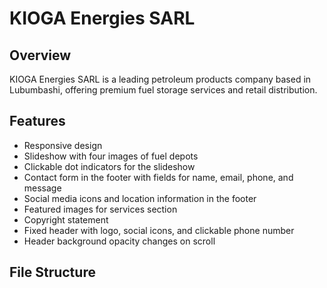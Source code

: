 # KIOGA Energies SARL

## Overview
KIOGA Energies SARL is a leading petroleum products company based in Lubumbashi, offering premium fuel storage services and retail distribution.

## Features
- Responsive design
- Slideshow with four images of fuel depots
- Clickable dot indicators for the slideshow
- Contact form in the footer with fields for name, email, phone, and message
- Social media icons and location information in the footer
- Featured images for services section
- Copyright statement
- Fixed header with logo, social icons, and clickable phone number
- Header background opacity changes on scroll

## File Structure